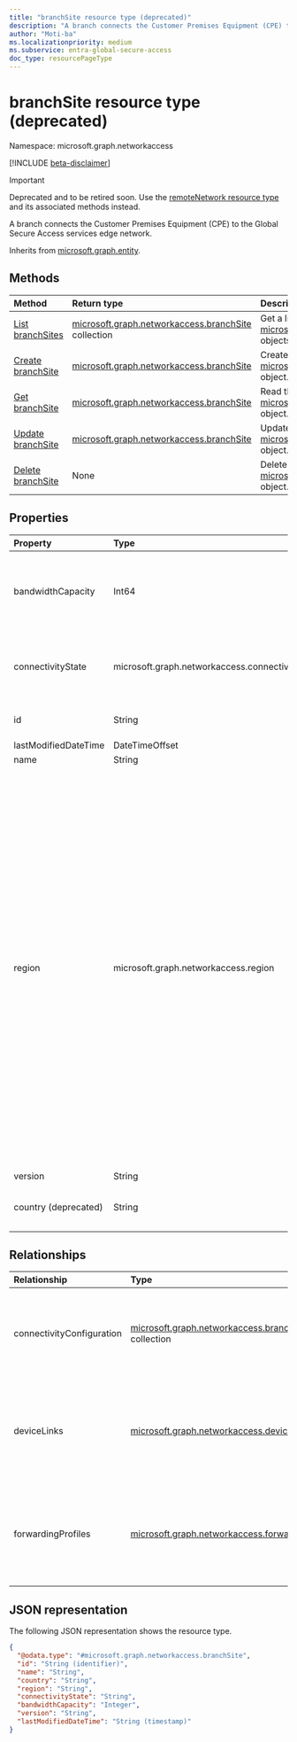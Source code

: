 ```yaml
---
title: "branchSite resource type (deprecated)"
description: "A branch connects the Customer Premises Equipment (CPE) to the Global Secure Access services edge network."
author: "Moti-ba"
ms.localizationpriority: medium
ms.subservice: entra-global-secure-access
doc_type: resourcePageType
---
```


# branchSite resource type (deprecated)

Namespace: microsoft.graph.networkaccess

[!INCLUDE [beta-disclaimer](../../includes/beta-disclaimer.md)]

> [!IMPORTANT]
> Deprecated and to be retired soon. Use the [remoteNetwork resource type](../resources/networkaccess-remotenetwork.md) and its associated methods instead.

A branch connects the Customer Premises Equipment (CPE) to the Global Secure Access services edge network.

Inherits from [microsoft.graph.entity](../resources/entity.md).

## Methods
|Method|Return type|Description|
|:---|:---|:---|
|[List branchSites](../api/networkaccess-connectivity-list-branches.md)|[microsoft.graph.networkaccess.branchSite](../resources/networkaccess-branchsite.md) collection|Get a list of the [microsoft.graph.networkaccess.branchSite](../resources/networkaccess-branchsite.md) objects and their properties.|
|[Create branchSite](../api/networkaccess-connectivity-post-branches.md)|[microsoft.graph.networkaccess.branchSite](../resources/networkaccess-branchsite.md)|Create a new [microsoft.graph.networkaccess.branchSite](../resources/networkaccess-branchsite.md) object.|
|[Get branchSite](../api/networkaccess-branchsite-get.md)|[microsoft.graph.networkaccess.branchSite](../resources/networkaccess-branchsite.md)|Read the properties and relationships of a [microsoft.graph.networkaccess.branchSite](../resources/networkaccess-branchsite.md) object.|
|[Update branchSite](../api/networkaccess-branchsite-update.md)|[microsoft.graph.networkaccess.branchSite](../resources/networkaccess-branchsite.md)|Update the properties of a [microsoft.graph.networkaccess.branchSite](../resources/networkaccess-branchsite.md) object.|
|[Delete branchSite](../api/networkaccess-branchsite-delete.md)|None|Delete a [microsoft.graph.networkaccess.branchSite](../resources/networkaccess-branchsite.md) object.|

## Properties
|Property|Type|Description|
|:---|:---|:---|
|bandwidthCapacity|Int64|Determines the maximum allowed Mbps (megabits per second) bandwidth from a branch site. The possible values are:`250`,`500`,`750`,`1000`.|
|connectivityState|microsoft.graph.networkaccess.connectivityState|Determines the branch site status. The possible values are: `pending`, `connected`, `inactive`, `error`.|
|id|String|Identifier for the branch. Inherited from [microsoft.graph.entity](../resources/entity.md).|
|lastModifiedDateTime|DateTimeOffset|last modified time.|
|name|String|Name.|
|region|microsoft.graph.networkaccess.region|Specify the region closest to your remote network. The possible value are: `eastUS`, `eastUS2`, `westUS`, `westUS2`, `westUS3`, `centralUS`, `northCentralUS`, `southCentralUS`, `northEurope`, `westEurope`, `franceCentral`, `germanyWestCentral`, `switzerlandNorth`, `ukSouth`, `canadaEast`, `canadaCentral`, `southAfricaWest`, `southAfricaNorth`, `uaeNorth`, `australiaEast`, `westCentralUS`, `centralIndia`, `southEastAsia`, `swedenCentral`, `southIndia`, `australiaSouthEast`, `koreaCentral`, `koreaSouth`, `polandCentral`, `brazilSouth`, `japanEast`, `japanWest`, `koreaSouth`, `italyNorth`, `franceSouth`, `israelCentral`, `unknownFutureValue`.|
|version|String|The branch version.|
|country (deprecated)|String|The branch site is created in the specified country. **DO NOT USE.**|

## Relationships
|Relationship|Type|Description|
|:---|:---|:---|
|connectivityConfiguration|[microsoft.graph.networkaccess.branchConnectivityConfiguration](../resources/networkaccess-branchconnectivityconfiguration.md) collection|Specifies the connectivity details of all device links associated with a branch.|
|deviceLinks|[microsoft.graph.networkaccess.deviceLink](../resources/networkaccess-devicelink.md) collection|Each unique CPE device associated with a branch is specified. Supports `$expand`.|
|forwardingProfiles|[microsoft.graph.networkaccess.forwardingProfile](../resources/networkaccess-forwardingprofile.md) collection|Each forwarding profile associated with a branch site is specified. Supports `$expand`.|

## JSON representation
The following JSON representation shows the resource type.
<!-- {
  "blockType": "resource",
  "keyProperty": "id",
  "@odata.type": "microsoft.graph.networkaccess.branchSite",
  "baseType": "microsoft.graph.entity",
  "openType": false
}
-->
``` json
{
  "@odata.type": "#microsoft.graph.networkaccess.branchSite",
  "id": "String (identifier)",
  "name": "String",
  "country": "String",
  "region": "String",
  "connectivityState": "String",
  "bandwidthCapacity": "Integer",
  "version": "String",
  "lastModifiedDateTime": "String (timestamp)"
}
```

